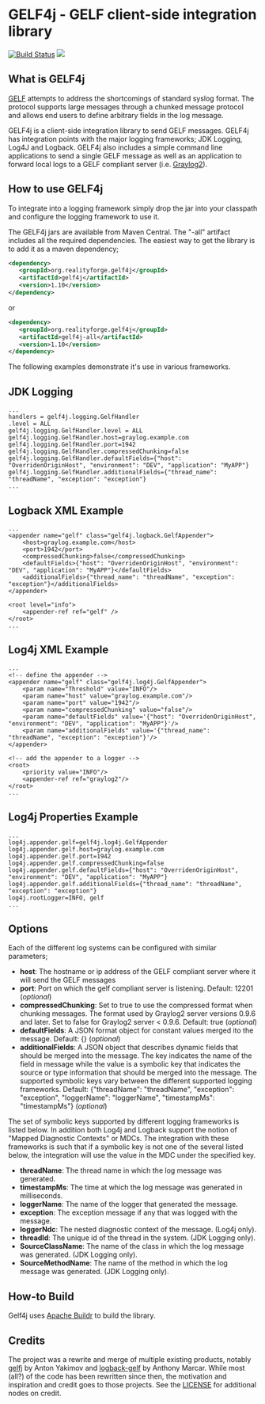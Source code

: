 GELF4j - GELF client-side integration library
=============================================

[![Build Status](https://secure.travis-ci.org/realityforge/gelf4j.png?branch=master)](http://travis-ci.org/realityforge/gelf4j)
[<img src="https://img.shields.io/maven-central/v/org.realityforge.gelf4j/gelf4j.svg?label=latest%20release"/>](http://search.maven.org/#search%7Cga%7C1%7Cg%3A%22org.realityforge.gelf4j%22%20a%3A%22gelf4j%22)

What is GELF4j
--------------

[GELF](http://www.graylog2.org/about/gelf) attempts to address the shortcomings of standard syslog format. The protocol supports large messages through a chunked message protocol and allows end users to define arbitrary fields in the log message.

GELF4j is a client-side integration library to send GELF messages. GELF4j has integration points with the major logging frameworks; JDK Logging, Log4J and Logback. GELF4j also includes a simple command line applications to send a single GELF message as well as an application to forward local logs to a GELF compliant server (i.e. [Graylog2](http://www.graylog2.org)).

How to use GELF4j
-----------------

To integrate into a logging framework simply drop the jar into your classpath and configure the logging framework to use it.

The GELF4j jars are available from Maven Central. The "-all" artifact includes all the required dependencies. The
easiest way to get the library is to add it as a maven dependency;

```xml
<dependency>
   <groupId>org.realityforge.gelf4j</groupId>
   <artifactId>gelf4j</artifactId>
   <version>1.10</version>
</dependency>
```

or

```xml
<dependency>
   <groupId>org.realityforge.gelf4j</groupId>
   <artifactId>gelf4j-all</artifactId>
   <version>1.10</version>
</dependency>
```

The following examples demonstrate it's use in various frameworks.

JDK Logging
-----------

    ...
    handlers = gelf4j.logging.GelfHandler
    .level = ALL
    gelf4j.logging.GelfHandler.level = ALL
    gelf4j.logging.GelfHandler.host=graylog.example.com
    gelf4j.logging.GelfHandler.port=1942
    gelf4j.logging.GelfHandler.compressedChunking=false
    gelf4j.logging.GelfHandler.defaultFields={"host": "OverridenOriginHost", "environment": "DEV", "application": "MyAPP"}
    gelf4j.logging.GelfHandler.additionalFields={"thread_name": "threadName", "exception": "exception"}
    ...

Logback XML Example
-------------------

    ...
    <appender name="gelf" class="gelf4j.logback.GelfAppender">
        <host>graylog.example.com</host>
        <port>1942</port>
        <compressedChunking>false</compressedChunking>
        <defaultFields>{"host": "OverridenOriginHost", "environment": "DEV", "application": "MyAPP"}</defaultFields>
        <additionalFields>{"thread_name": "threadName", "exception": "exception"}</additionalFields>
    </appender>

    <root level="info">
        <appender-ref ref="gelf" />
    </root>
    ...

Log4j XML Example
-----------------

    ...
    <!-- define the appender -->
    <appender name="gelf" class="gelf4j.log4j.GelfAppender">
        <param name="Threshold" value="INFO"/>
        <param name="host" value="graylog.example.com"/>
        <param name="port" value="1942"/>
        <param name="compressedChunking" value="false"/>
        <param name="defaultFields" value='{"host": "OverridenOriginHost", "environment": "DEV", "application": "MyAPP"}'/>
        <param name="additionalFields" value='{"thread_name": "threadName", "exception": "exception"}'/>
    </appender>

    <!-- add the appender to a logger -->
    <root>
        <priority value="INFO"/>
        <appender-ref ref="graylog2"/>
    </root>
    ...

Log4j Properties Example
------------------------

    ...
    log4j.appender.gelf=gelf4j.log4j.GelfAppender
    log4j.appender.gelf.host=graylog.example.com
    log4j.appender.gelf.port=1942
    log4j.appender.gelf.compressedChunking=false
    log4j.appender.gelf.defaultFields={"host": "OverridenOriginHost", "environment": "DEV", "application": "MyAPP"}
    log4j.appender.gelf.additionalFields={"thread_name": "threadName", "exception": "exception"}
    log4j.rootLogger=INFO, gelf
    ...

Options
-------

Each of the different log systems can be configured with similar parameters;

- **host**: The hostname or ip address of the GELF compliant server where it will send the GELF messages
- **port**: Port on which the gelf compliant server is listening. Default: 12201 (*optional*)
- **compressedChunking**: Set to true to use the compressed format when chunking messages. The format used by Graylog2 server versions 0.9.6 and later. Set to false for Graylog2 server < 0.9.6. Default: true (*optional*)
- **defaultFields**: A JSON format object for constant values merged ito the message. Default: {} (*optional*)
- **additionalFields**: A JSON object that describes dynamic fields that should be merged into the message. The key indicates the name of the field in message while the value is a symbolic key that indicates the source or type information that should be merged into the message. The supported symbolic keys vary between the different supported logging frameworks. Default: {"threadName": "threadName", "exception": "exception", "loggerName": "loggerName", "timestampMs": "timestampMs"} (*optional*)

The set of symbolic keys supported by different logging frameworks is listed below. In addition both Log4j and Logback support the notion of "Mapped Diagnostic Contexts" or MDCs. The integration with these frameworks is such that if a symbolic key is not one of the several listed below, the integration will use the value in the MDC under the specified key.
- **threadName**: The thread name in which the log message was generated.
- **timestampMs**: The time at which the log message was generated in milliseconds.
- **loggerName**: The name of the logger that generated the message.
- **exception**: The exception message if any that was logged with the message.
- **loggerNdc**: The nested diagnostic context of the message. (Log4j only).
- **threadId**: The unique id of the thread in the system. (JDK Logging only).
- **SourceClassName**: The name of the class in which the log message was generated. (JDK Logging only).
- **SourceMethodName**: The name of the method in which the log message was generated. (JDK Logging only).

How-to Build
------------

Gelf4j uses [Apache Buildr](http://buildr.apache.org) to build the library.

Credits
-------

The project was a rewrite and merge of multiple existing products, notably [gelfj](https://github.com/t0xa/gelfj) by Anton Yakimov and [logback-gelf](https://github.com/Moocar/logback-gelf) by Anthony Marcar. While most (all?) of the code has been rewritten since then, the motivation and inspiration and credit goes to those projects. See the [LICENSE](LICENSE) for additional nodes on credit.
